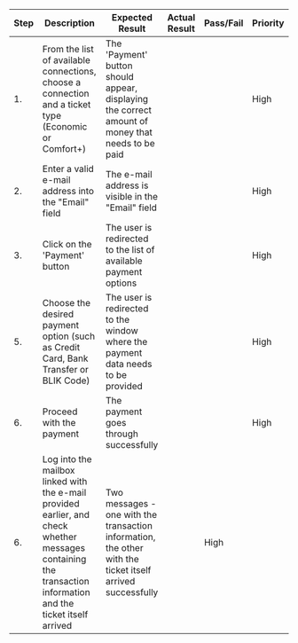 | Step         | Description            | Expected Result | Actual Result | Pass/Fail | Priority |
|--------------|------------------------|-----------------|---------------|-----------|----------|
| 1.           | From the list of available connections, choose a connection and a ticket type (Economic or Comfort+) | The 'Payment' button should appear, displaying the correct amount of money that needs to be paid  |     |     | High |
| 2.           | Enter a valid e-mail address into the "Email" field | The e-mail address is visible in the "Email" field |     |     | High |
| 3.           | Click on the 'Payment' button | The user is redirected to the list of available payment options |     |     | High |
| 5.           | Choose the desired payment option (such as Credit Card, Bank Transfer or BLIK Code) | The user is redirected to the window where the payment data needs to be provided |     |     | High |
| 6.           | Proceed with the payment | The payment goes through successfully |     |     | High |
| 6. | Log into the mailbox linked with the e-mail provided earlier, and check whether messages containing the transaction information and the ticket itself arrived | Two messages - one with the transaction information, the other with the ticket itself arrived successfully |     | High |
